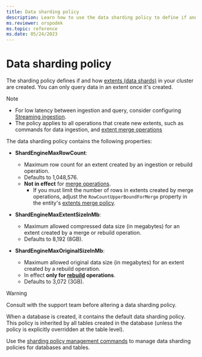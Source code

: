 ```yaml
---
title: Data sharding policy
description: Learn how to use the data sharding policy to define if and how extents in the Azure Data Explorer cluster are created.
ms.reviewer: orspodek
ms.topic: reference
ms.date: 05/24/2023
---
```

# Data sharding policy

The sharding policy defines if and how [extents (data shards)](../management/extents-overview.md) in your cluster are created. You can only query data in an extent once it's created.

> [!NOTE]
>
> * For low latency between ingestion and query, consider configuring [Streaming ingestion](../../ingest-data-streaming.md).
> * The policy applies to all operations that create new extents,
> such as commands for data ingestion, and [extent merge operations](extents-overview.md)

The data sharding policy contains the following properties:

* **ShardEngineMaxRowCount**:
  * Maximum row count for an extent created by an ingestion or rebuild operation.
  * Defaults to 1,048,576.
  * **Not in effect** for [merge operations](merge-policy.md).
    * If you must limit the number of rows in extents created by merge operations, adjust the `RowCountUpperBoundForMerge` property in the entity's [extents merge policy](merge-policy.md).
* **ShardEngineMaxExtentSizeInMb**:
  * Maximum allowed compressed data size (in megabytes) for an extent created by a merge or rebuild operation.
  * Defaults to 8,192 (8GB).

* **ShardEngineMaxOriginalSizeInMb**:
  * Maximum allowed original data size (in megabytes) for an extent created by a rebuild operation.
  * In effect **only for [rebuild](merge-policy.md) operations**.
  * Defaults to 3,072 (3GB).

> [!WARNING]
> Consult with the support team before altering a data sharding policy.

When a database is created, it contains the default data sharding policy. This policy is inherited by all tables created in the database (unless the policy is explicitly overridden at the table level).

Use the [sharding policy management commands](show-table-sharding-policy-command.md) to manage data sharding policies for databases and tables.
